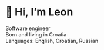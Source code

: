 # 👋 Hi, I’m Leon

Software engineer  
Born and living in Croatia  
Languages: English, Croatian, Russian
